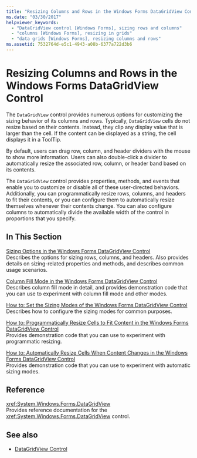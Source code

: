 ```yaml
---
title: "Resizing Columns and Rows in the Windows Forms DataGridView Control"
ms.date: "03/30/2017"
helpviewer_keywords: 
  - "DataGridView control [Windows Forms], sizing rows and columns"
  - "columns [Windows Forms], resizing in grids"
  - "data grids [Windows Forms], resizing columns and rows"
ms.assetid: 7532764d-e5c1-4943-a08b-6377a722d3b6
---
```

# Resizing Columns and Rows in the Windows Forms DataGridView Control
The `DataGridView` control provides numerous options for customizing the sizing behavior of its columns and rows. Typically, `DataGridView` cells do not resize based on their contents. Instead, they clip any display value that is larger than the cell. If the content can be displayed as a string, the cell displays it in a ToolTip.  
  
 By default, users can drag row, column, and header dividers with the mouse to show more information. Users can also double-click a divider to automatically resize the associated row, column, or header band based on its contents.  
  
 The `DataGridView` control provides properties, methods, and events that enable you to customize or disable all of these user-directed behaviors. Additionally, you can programmatically resize rows, columns, and headers to fit their contents, or you can configure them to automatically resize themselves whenever their contents change. You can also configure columns to automatically divide the available width of the control in proportions that you specify.  
  
## In This Section  
 [Sizing Options in the Windows Forms DataGridView Control](sizing-options-in-the-windows-forms-datagridview-control.md)  
 Describes the options for sizing rows, columns, and headers. Also provides details on sizing-related properties and methods, and describes common usage scenarios.  
  
 [Column Fill Mode in the Windows Forms DataGridView Control](column-fill-mode-in-the-windows-forms-datagridview-control.md)  
 Describes column fill mode in detail, and provides demonstration code that you can use to experiment with column fill mode and other modes.  
  
 [How to: Set the Sizing Modes of the Windows Forms DataGridView Control](how-to-set-the-sizing-modes-of-the-windows-forms-datagridview-control.md)  
 Describes how to configure the sizing modes for common purposes.  
  
 [How to: Programmatically Resize Cells to Fit Content in the Windows Forms DataGridView Control](programmatically-resize-cells-to-fit-content-in-the-datagrid.md)  
 Provides demonstration code that you can use to experiment with programmatic resizing.  
  
 [How to: Automatically Resize Cells When Content Changes in the Windows Forms DataGridView Control](automatically-resize-cells-when-content-changes-in-the-datagrid.md)  
 Provides demonstration code that you can use to experiment with automatic sizing modes.  
  
## Reference  
 <xref:System.Windows.Forms.DataGridView>  
 Provides reference documentation for the <xref:System.Windows.Forms.DataGridView> control.  
  
## See also

- [DataGridView Control](datagridview-control-windows-forms.md)
